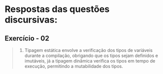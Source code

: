 # Respostas das questões discursivas:

## Exercício - 02

> 1. Tipagem estática envolve a verificação dos tipos de variáveis durante a compilação, obrigando que os tipos sejam definidos e imutáveis, já a tipagem dinâmica verifica os tipos em tempo de execução, permitindo a mutabilidade dos tipos.<br>
